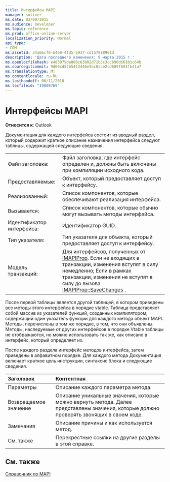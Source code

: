 ```yaml
---
title: Интерфейсы MAPI
manager: soliver
ms.date: 03/09/2015
ms.audience: Developer
ms.topic: reference
ms.prod: office-online-server
localization_priority: Normal
api_type:
- COM
ms.assetid: 34a66cf0-b4e0-4fd5-b937-cd157888961d
description: 'Дата последнего изменения: 9 марта 2015 г.'
ms.openlocfilehash: e485079de800c63b02d71b3c3ccb90d66101c64b
ms.sourcegitcommit: 9d60cd82b5413446e5bc8ace2cd689f683fb41a7
ms.translationtype: MT
ms.contentlocale: ru-RU
ms.lasthandoff: 06/11/2018
ms.locfileid: "19809769"
---
```

# <a name="mapi-interfaces"></a>Интерфейсы MAPI

  
  
**Относится к**: Outlook 
  
Документация для каждого интерфейса состоит из вводный раздел, который содержит краткое описание назначения интерфейса следуют таблицы, содержащей следующие сведения.
  
|||
|:-----|:-----|
|Файл заголовка:  <br/> |Файл заголовка, где интерфейс определен и, должны быть включены при компиляции исходного кода.  <br/> |
|Предоставляемые:  <br/> |Объект, который предоставляет доступ к интерфейсу.  <br/> |
|Реализованный:  <br/> |Список компонентов, которые обеспечивают реализация интерфейса.  <br/> |
|Вызывается:  <br/> |Список компонентов, которые обычно могут вызывать методы интерфейса.  <br/> |
|Идентификатор интерфейса:  <br/> |Идентификатор GUID.  <br/> |
|Тип указателя:  <br/> |Тип указателя для объекта, который предоставляет доступ к интерфейсу.  <br/> |
|Модель транзакций:  <br/> |Для интерфейсов, полученных от [IMAPIProp](imapipropiunknown.md). Если не входящих в транзакции, изменения вступят в силу немедленно; Если в рамках транзакции, изменения не вступят в силу до вызова [IMAPIProp::SaveChanges](imapiprop-savechanges.md) .  <br/> |
   
После первой таблицы является другой таблицей, в котором приведены все методы этого интерфейса в порядке vtable. Таблица представляет собой массив из указателей функций, созданных компилятором, содержащий один указатель функции для каждого метода объект MAPI. Методы, перечислены в том же порядке, в том, что они объявлены. Методы, наследуемые от других интерфейсов в порядке Vtable таблицы не отображаются, но можно использовать так же, как описано в интерфейс, который определяет их.
  
После каждого раздела интерфейс методов интерфейса, затем приведены в алфавитном порядке. Для каждого метода Документация включает краткое цель инструкции, синтаксис блока и следующие сведения.
  
|**Заголовок**|**Контентная**|
|:-----|:-----|
|Параметры  <br/> |Описание каждого параметра метода.  <br/> |
|Возвращаемое значение  <br/> |Описание уникальные значения, которые можно вернуть метода. Далее представлены значения, которые должно проверять звонящих в своем коде.  <br/> |
|Замечания  <br/> |Описание причины и как используется метод.  <br/> |
|См. также  <br/> |Перекрестные ссылки на другие разделы в этой справке.  <br/> |
   
## <a name="see-also"></a>См. также



[Справочник по MAPI](mapi-reference.md)

